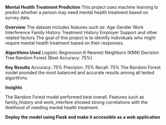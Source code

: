 **Mental Health Treatment Prediction**
This project uses machine learning to predict whether a person may need mental health treatment based on survey data.

**Overview**
The dataset includes features such as:
Age
Gender
Work Interference
Family History
Treatment History
Employer Support and other related factors
The goal of this project is to identify individuals who might require mental health treatment based on their responses.

**Algorithms Used**
Logistic Regression
K-Nearest Neighbors (KNN)
Decision Tree
Random Forest (Best Accuracy: 75%)

**Key Results**
Accuracy: 75%
Precision: 75%
Recall: 75%
The Random Forest model provided the most balanced and accurate results among all tested algorithms.

**Insights**

The Random Forest model performed best overall.
Features such as family_history and work_interfere showed strong correlations with the likelihood of needing mental health treatment.

**Deploy the model using Flask and make it accessible as a web application**

